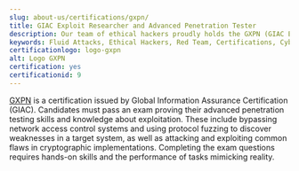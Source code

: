 ```yaml
---
slug: about-us/certifications/gxpn/
title: GIAC Exploit Researcher and Advanced Penetration Tester
description: Our team of ethical hackers proudly holds the GXPN (GIAC Exploit Researcher and Advanced Penetration Tester) certification, among many others.
keywords: Fluid Attacks, Ethical Hackers, Red Team, Certifications, Cybersecurity, Pentesters, Whitehat Hackers, GXPN
certificationlogo: logo-gxpn
alt: Logo GXPN
certification: yes
certificationid: 9
---
```


[GXPN](https://www.giac.org/certifications/exploit-researcher-advanced-penetration-tester-gxpn/)
is a certification
issued by Global Information Assurance Certification (GIAC).
Candidates must pass an exam
proving their advanced penetration testing skills
and knowledge about exploitation.
These include bypassing network access control systems
and using protocol fuzzing
to discover weaknesses in a target system,
as well as attacking and exploiting common flaws
in cryptographic implementations.
Completing the exam questions requires hands-on skills
and the performance of tasks mimicking reality.
